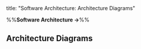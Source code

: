 <frontmatter>
title: "Software Architecture: Architecture Diagrams"
</frontmatter>

<link rel="stylesheet" href="{{baseUrl}}/css/textbook.css">

<div class="website-content" id="all">

%%**Software Architecture →**%%

## Architecture Diagrams

<div id="main">

<include src="reading/embed.md" boilerplate  />
<include src="drawing/embed.md" boilerplate  />

</div>

</div>

